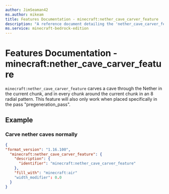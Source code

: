 ```yaml
---
author: JimSeaman42
ms.author: mikeam
title: Features Documentation - minecraft:nether_cave_carver_feature
description: "A reference document detailing the 'nether_cave_carver_feature' feature"
ms.service: minecraft-bedrock-edition
---
```


# Features Documentation - minecraft:nether_cave_carver_feature

`minecraft:nether_cave_carver_feature` carves a cave through the Nether in the current chunk, and in every chunk around the current chunk in an 8 radial pattern. This feature will also only work when placed specifically in the pass "pregeneration_pass".

## Example

### Carve nether caves normally

```json
{
"format_version": "1.16.100",
  "minecraft:nether_cave_carver_feature": {
    "description": {
      "identifier": "minecraft:nether_cave_carver_feature"
    },
    "fill_with": "minecraft:air"
    "width_modifier": 0.0
  }
}
```
